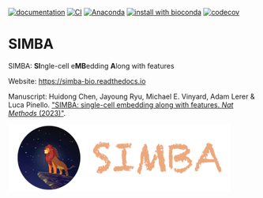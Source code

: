[![documentation](https://readthedocs.org/projects/simba-bio/badge/?version=latest)](https://simba-bio.readthedocs.io/en/latest/)
[![CI](https://github.com/pinellolab/simba/actions/workflows/CI.yml/badge.svg)](https://github.com/pinellolab/simba/actions/workflows/CI.yml)
[![Anaconda](https://anaconda.org/bioconda/simba/badges/version.svg)](https://anaconda.org/bioconda/simba)
[![install with bioconda](https://img.shields.io/badge/install%20with-bioconda-brightgreen.svg?style=flat)](http://bioconda.github.io/recipes/simba/README.html)
[![codecov](https://codecov.io/gh/huidongchen/simba/branch/master/graph/badge.svg?token=ZUA70S1LUU)](https://codecov.io/gh/huidongchen/simba)

# SIMBA

SIMBA: **SI**ngle-cell e**MB**edding **A**long with features

Website: https://simba-bio.readthedocs.io

Manuscript: Huidong Chen, Jayoung Ryu, Michael E. Vinyard, Adam Lerer & Luca Pinello. ["SIMBA: single-cell embedding along with features. *Nat Methods* (2023)"](https://doi.org/10.1038/s41592-023-01899-8).

<img src="./docs/source/_static/img/logo_simba.png?raw=true" width="450">

